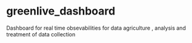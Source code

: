 # greenlive_dashboard
Dashboard for real time obsevabilities for data agriculture , analysis and treatment of data collection
